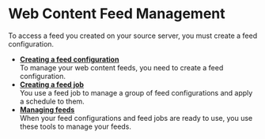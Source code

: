 # Web Content Feed Management

To access a feed you created on your source server, you must create a feed configuration.

-   **[Creating a feed configuration](wci_feed_manage_working.md)**  
To manage your web content feeds, you need to create a feed configuration.
-   **[Creating a feed job](wci_feed_manage_schedule.md)**  
You use a feed job to manage a group of feed configurations and apply a schedule to them.
-   **[Managing feeds](wci_feed_manage_working.md)**  
When your feed configurations and feed jobs are ready to use, you use these tools to manage your feeds.


